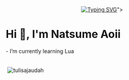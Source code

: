 <div align="center">
  <a href="https://git.io/typing-svg"><img src="https://readme-typing-svg.vercel.app?font=calibri&weight=500&pause=1000&center=true&vCenter=true&random=false&width=380&height=70&lines=You+can+call+me+Natsu;Currently+i+learning+LUA+language" alt="Typing SVG" /></a>">
</div>
<h1>Hi 👋, I'm Natsume Aoii</h1>
- I’m currently learning Lua


<br>
<br>

<p>&nbsp;<img align="center" src="https://github-readme-stats.vercel.app/api?username=tulisajaudah&show_icons=true&locale=en" alt="tulisajaudah" /></p>
